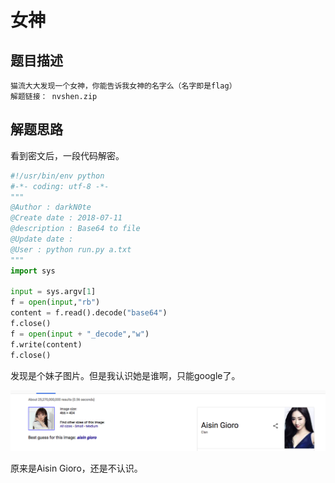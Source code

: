 # 女神

## 题目描述
```
猫流大大发现一个女神，你能告诉我女神的名字么（名字即是flag）
解题链接： nvshen.zip
```

## 解题思路
看到密文后，一段代码解密。

```python
#!/usr/bin/env python
#-*- coding: utf-8 -*-
"""
@Author : darkN0te
@Create date : 2018-07-11
@description : Base64 to file
@Update date :   
@User : python run.py a.txt
"""  
import sys

input = sys.argv[1]
f = open(input,"rb")
content = f.read().decode("base64")
f.close()
f = open(input + "_decode","w")
f.write(content)
f.close()
```

发现是个妹子图片。但是我认识她是谁啊，只能google了。

![](2018-07-11-13-52-17.png)

原来是Aisin Gioro，还是不认识。